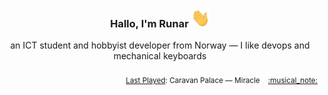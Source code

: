 <h3 align="center">Hallo, I'm Runar <img src="./assets/wave.gif" width="30px" height="30px"></h3>

<div align="center">an ICT student and hobbyist developer from Norway — I like devops and mechanical keyboards</div>

<br/>
<div align="right"><sub>
  <a href="https://www.last.fm/user/runarsf">Last Played</a>: Caravan Palace &mdash; Miracle &nbsp;&nbsp; <a href="https:&#x2F;&#x2F;www.last.fm&#x2F;music&#x2F;Caravan+Palace&#x2F;_&#x2F;Miracle">:musical_note:</a>
</sub></div>

